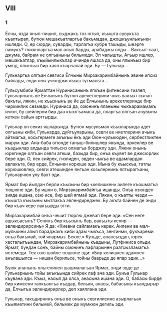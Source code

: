 ## VIII

### 1

Ёлчы, язда янып-пишип, сыджакъ тоз ютып, къышта сувукъта къалтырап, бутюн мешакъатларгъа бакъмадан, джошкъунлыкънен ишледи.
О, ер сюрди, суварды, тарлагъа кубре ташыды, шеэрге памукъ? тюкянларгъа мал алып барды, арабаджы олды...
Вакъыт-саат, джума, байрам не олгъаныны бильмеди.
Эп чалышты.
Агъыр ишлер, мешакъатлар, къыйынлыкълар ичинде яшаса да, оны ялынъыз бир умюд, ялынъыз бир хаял къорчалай эди.
Бу — Гульнар...

Гульнаргъа олгъан севгиси Ёлчыны Мирзакаримбайнынъ эвине ипсиз байлады, энди оны учюнджи къыш тутмакъта...

Гульсумбиби Ярматтан Нуринисанынъ япкъан фитнесини гизлеп, Гульнарнынъ ве Ёлчынынъ бутюн арекетлерини чокъ вакъыт сынап бакъты, лякин, не къызнынъ ве йе де Ёлчынынъ арекетлеринде бир чиркинлик сезмеди.
Нуриниса да, озюнинъ яланыны чыкъарамамакъ ичюн, бу шейлерни бир даа къозгъамаса да, оларгъа олгъан ачувыны кеткен сайын арттырды.

Гульнар он секиз яшларында.
Бутюн мусульман къызларында адет олгъаны киби, Гульнарда, дуйгъуларыны, севги ве ниетлерини ачыкъ айтмагъа, косьтермеге акъкъы ёкъ эди Оюн-кулькюден, сербестликтен марум эди.
Ана-баба огюнде таныш-билишлер янында, эркеклер ве къадынлар алдында тильсиз олмагъа борджлу эди.
Лякин онынъ юрегинде олгъан севги атеши, базыда бир, онъа къувет ве джесюрлик бере эди.
О, пек сийрек, гизлиден, эвден чыкъа ве адамлардан авлакъта, бир ерде, Ёлчынен корюше эди.
Мына бу къыскъа, татлы корюшювлер, севги атешинден янгъан козьлернинъ ялтырагъаны, Гульнарчюн улу бахт эди.

Ярмат бир йылдан берли къызыны бир «келишкен» аилеге къошмагъа тюшюне эди.
Бу ишни о, Мирзакаримбайгъа ишанды.
Онъа озюнден зияде ишана, озю исе, бир шей япмай эди.
Лякин, о къатты чезди — къышта къызыны мытлакъа эвлендиреджек.
Бу акъта байнен де энди бир къач кере лакъырды этти.

Мирзакаримбай онъа чешит тюрлю джевап бере эди:
«Сен неге ашыкъасынъ?
Сенинъ бир къызынъ бар, вакъыты келир — эвлендирирсинъ» Я да:
«Киевни сайламакъ керек.
Аилени ве мал-мулькини алып бараджакъ киби адам чыкъса, зенгинми, фукъареми онъа бакъмай, той япармыз.
Бекле.» Кузьде, апансыздан, юрек хасталыгъындан, Мирзакаримбайнынь къадыны, Лутфиниса ольди.
Ярмат, бундан сонъ, байны озюнинъ лафларынен раатсызламагъа истемеди.
Тек озю шойле тюшюне эди:
«Бир келишкен адамнен анълашылса — нишан берильсе, тойны баарьде де япар эдик...»

Буюк ананынъ ольгенинен шашмалагъан Ярмат, энди эвде де Гульнарнынъ тойы акъкъында сийрек лаф ача эди.
Бунъа Гульнар къувана эди.
Къыз, насыл да олса, анасына ишана эди.
О, бабасы бирде бир кимсени тапкъангъа къадар, бельки, анасы, бабасыны къандырыр да, Ёлчыгъа эвлендирирлер, деп хаяллана эди.

Гульнар, такъдирнинъ онъа ве онынъ севгилисине азырлагъан къыяметини бильмей, бильмек де мумкюн дегиль эди.
